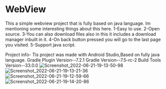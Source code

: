 # WebView
This a simple webview project that is fully based on java language.
Im mentioning some interesting things about this here.
1-Easy to use.
2-Open source.
3-You can also download files also in this it includes a download manager inbuilt in it.
4-On back button pressed you will go to the last page you visited.
5-Support java script.


Project info-
Tis project was made with Android Studio,Based on fully java language.
Gradle Plugin Version--7.2.1
Gradle Version--7.5-rc-2
Build Tools Version--33.0.0
![Screenshot_2022-06-21-19-13-50-98](https://user-images.githubusercontent.com/71279502/174808439-62582874-0fdf-45a7-ad52-1bd1a4e72ce4.jpg)
![Screenshot_2022-06-21-19-13-21-36](https://user-images.githubusercontent.com/71279502/174808467-64965e45-ed9f-4efd-815a-304f3a3b2bcc.jpg)
![Screenshot_2022-06-21-19-12-59-66](https://user-images.githubusercontent.com/71279502/174808471-a108773a-6817-4f5c-a69e-4c1dc61266d7.jpg)
![Screenshot_2022-06-21-19-14-20-86](https://user-images.githubusercontent.com/71279502/174808476-3a27fd75-58e8-4ead-b963-6816fd3c2468.jpg)
